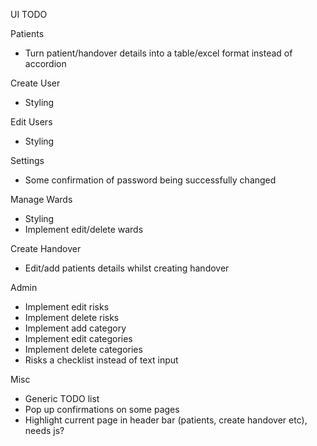 UI TODO

Patients
- Turn patient/handover details into a table/excel format instead of accordion

Create User
- Styling

Edit Users
- Styling

Settings
- Some confirmation of password being successfully changed

Manage Wards
- Styling
- Implement edit/delete wards

Create Handover
- Edit/add patients details whilst creating handover

Admin
- Implement edit risks
- Implement delete risks
- Implement add category
- Implement edit categories
- Implement delete categories
- Risks a checklist instead of text input

Misc
- Generic TODO list
- Pop up confirmations on some pages
- Highlight current page in header bar (patients, create handover etc), needs js?
